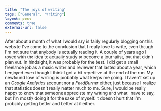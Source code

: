 ```yaml
---
title: "The joys of writing"
tags: ["General", "Writing"]
layout: post
comments: true
external-url: false
---
```


After about a month of what I would say is fairly regularly blogging on this website I've come to the conclusion that I really love to write, even though I'm not sure that anybody is actually reading it. A couple of years ago I toyed with the idea to actually study to become a journalist, but that didn't plan out. In hindsight, it was probably for the best. I did get a small freelance job as a music writer and reviewer that lasted about a year, which I enjoyed even though I think I got a bit repetitive at the end of the run. My newfound love of writing is probably what keeps me going. I haven't set up an *Google Analytics* account nor a *FeedBurner* either, just because I realize that statistics doesn't really matter much to me. Sure, I would be really happy to know that someone appreciate my writing and what I have to say, but I'm mostly doing it for the sake of myself. It doesn't hurt that I'm probably getting better and better at it either.
